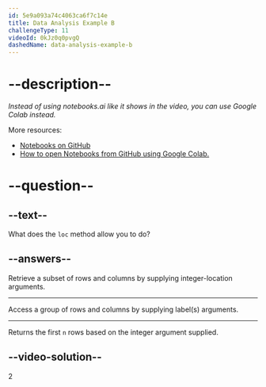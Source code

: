 ```yaml
---
id: 5e9a093a74c4063ca6f7c14e
title: Data Analysis Example B
challengeType: 11
videoId: 0kJz0q0pvgQ
dashedName: data-analysis-example-b
---
```


# --description--

*Instead of using notebooks.ai like it shows in the video, you can use Google Colab instead.*

More resources:

-   [Notebooks on GitHub](https://github.com/ine-rmotr-curriculum/FreeCodeCamp-Pandas-Real-Life-Example)
-   [How to open Notebooks from GitHub using Google Colab.](https://colab.research.google.com/github/googlecolab/colabtools/blob/master/notebooks/colab-github-demo.ipynb)

# --question--

## --text--

What does the `loc` method allow you to do?

## --answers--

Retrieve a subset of rows and columns by supplying integer-location arguments.

---

Access a group of rows and columns by supplying label(s) arguments.

---

Returns the first `n` rows based on the integer argument supplied.

## --video-solution--

2

